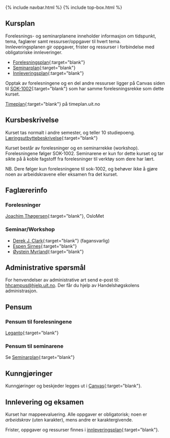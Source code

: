 {% include navbar.html %} {% include top-box.html %} <!-- Kode for å inkludere boksen på toppen av siden. Se _config.yml for å gjøre endringer. -->

## Kursplan  

Forelesnings- og seminarplanene inneholder informasjon om tidspunkt, tema, faglærer samt ressurser/oppgaver til hvert tema.  
Innleveringsplanen gir oppgaver, frister og ressurser i forbindelse med obligatoriske innleveringer.  

- [Forelesningsplan](forelesningsplan.md){:target="blank"}
- [Seminarplan](seminarplan.md){:target="blank"}
- [Innleveringsplan](innleveringer.md){:target="blank"}   

Opptak av forelesningene og en del andre ressurser ligger på Canvas siden til [SOK-1002](https://uit.instructure.com/courses/25558){:target="blank"} som har samme forelesningsrekke som dette kurset.



[Timeplan](https://timeplan.uit.no/emne_timeplan.php?sem=22v&module[%20]=SOK-1006-1#week-49){:target="blank"} på timeplan.uit.no


## Kursbeskrivelse 

Kurset tas normalt i andre semester, og teller 10 studiepoeng.  
[Læringsutbyttebeskrivelse](https://uit.no/utdanning/emner/emne?p_document_id=743172){:target="blank"}   

Kurset består av forelesninger og en seminarrekke (workshop). Forelesningene følger SOK-1002. Seminarene er kun for dette kurset og tar sikte på å koble fagstoff fra forelesninger til verktøy som dere har lært.   

NB. Dere følger kun forelesningene til sok-1002, og behøver ikke å gjøre noen av arbeidskravene eller eksamen fra det kurset.   

## Faglærerinfo  

### Forelesninger 

[Joachim Thøgersen](https://www.oslomet.no/om/ansatt/joachim/){:target="blank"}, OsloMet

### Seminar/Workshop

- [Derek J. Clark](https://uit.no/ansatte/derek.clark){:target="blank"} (fagansvarlig)
- [Espen Sirnes](https://uit.no/ansatte/person?p_document_id=41418){:target="blank"}
- [Øystein Myrland](https://uit.no/ansatte/person?p_document_id=41412){:target="blank"} 
 

## Administrative spørsmål

For henvendelser av administrative art send e-post til: <hhcampus@hjelp.uit.no>. Der får du hjelp av Handelshøgskolens administrasjon.


## Pensum  

### Pensum til forelesningene

[Leganto](https://bibsys-c.alma.exlibrisgroup.com/leganto/readinglist/lists/8768094470002205?institute=47BIBSYS_UBTO&auth=SAML){:target="blank"}  

### Pensum til seminarene   
Se [Seminarplan](seminarplan.md){:target="blank"}    




## Kunngjøringer  

Kunngjøringer og beskjeder legges ut i [Canvas](https://uit.instructure.com/courses/25566){:target="blank"}.


## Innlevering og eksamen  

Kurset har mappeevaluering. Alle oppgaver er obligatorisk; noen er _arbeidskrav_ (uten karakter), mens andre er karaktergivende.  

Frister, oppgaver og ressurser finnes i [innleveringsplan](innleveringer.md){:target="blank"}.    

 




